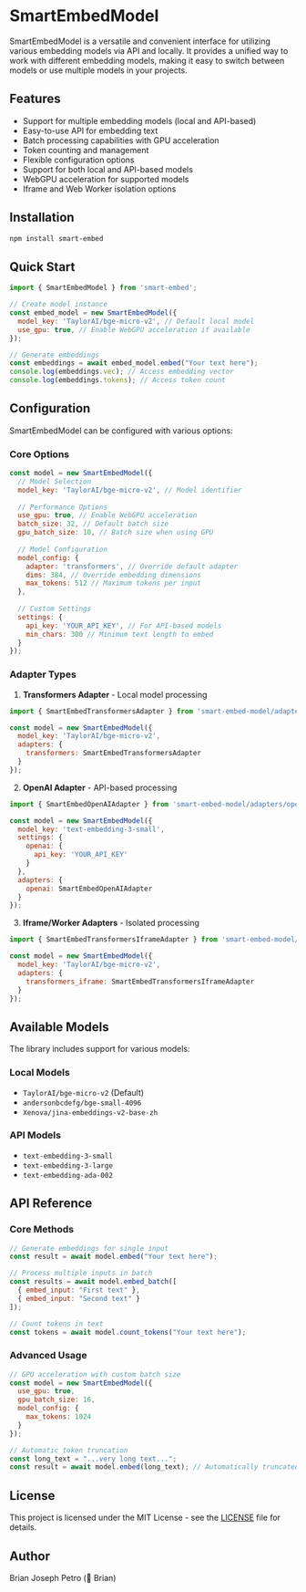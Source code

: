 # SmartEmbedModel

SmartEmbedModel is a versatile and convenient interface for utilizing various embedding models via API and locally. It provides a unified way to work with different embedding models, making it easy to switch between models or use multiple models in your projects.

## Features

- Support for multiple embedding models (local and API-based)
- Easy-to-use API for embedding text
- Batch processing capabilities with GPU acceleration
- Token counting and management
- Flexible configuration options
- Support for both local and API-based models
- WebGPU acceleration for supported models
- Iframe and Web Worker isolation options

## Installation

```bash
npm install smart-embed
```

## Quick Start

```javascript
import { SmartEmbedModel } from 'smart-embed';

// Create model instance
const embed_model = new SmartEmbedModel({
  model_key: 'TaylorAI/bge-micro-v2', // Default local model
  use_gpu: true, // Enable WebGPU acceleration if available
});

// Generate embeddings
const embeddings = await embed_model.embed("Your text here");
console.log(embeddings.vec); // Access embedding vector
console.log(embeddings.tokens); // Access token count
```

## Configuration

SmartEmbedModel can be configured with various options:

### Core Options

```javascript
const model = new SmartEmbedModel({
  // Model Selection
  model_key: 'TaylorAI/bge-micro-v2', // Model identifier
  
  // Performance Options
  use_gpu: true, // Enable WebGPU acceleration
  batch_size: 32, // Default batch size
  gpu_batch_size: 10, // Batch size when using GPU
  
  // Model Configuration
  model_config: {
    adapter: 'transformers', // Override default adapter
    dims: 384, // Override embedding dimensions
    max_tokens: 512 // Maximum tokens per input
  },
  
  // Custom Settings
  settings: {
    api_key: 'YOUR_API_KEY', // For API-based models
    min_chars: 300 // Minimum text length to embed
  }
});
```

### Adapter Types

1. **Transformers Adapter** - Local model processing
```javascript
import { SmartEmbedTransformersAdapter } from 'smart-embed-model/adapters/transformers';

const model = new SmartEmbedModel({
  model_key: 'TaylorAI/bge-micro-v2',
  adapters: {
    transformers: SmartEmbedTransformersAdapter
  }
});
```

2. **OpenAI Adapter** - API-based processing
```javascript
import { SmartEmbedOpenAIAdapter } from 'smart-embed-model/adapters/openai';

const model = new SmartEmbedModel({
  model_key: 'text-embedding-3-small',
  settings: {
    openai: {
      api_key: 'YOUR_API_KEY'
    }
  },
  adapters: {
    openai: SmartEmbedOpenAIAdapter
  }
});
```

3. **Iframe/Worker Adapters** - Isolated processing
```javascript
import { SmartEmbedTransformersIframeAdapter } from 'smart-embed-model/adapters/transformers_iframe';

const model = new SmartEmbedModel({
  model_key: 'TaylorAI/bge-micro-v2',
  adapters: {
    transformers_iframe: SmartEmbedTransformersIframeAdapter
  }
});
```

## Available Models

The library includes support for various models:

### Local Models
- `TaylorAI/bge-micro-v2` (Default)
- `andersonbcdefg/bge-small-4096`
- `Xenova/jina-embeddings-v2-base-zh`

### API Models
- `text-embedding-3-small`
- `text-embedding-3-large`
- `text-embedding-ada-002`

## API Reference

### Core Methods

```javascript
// Generate embeddings for single input
const result = await model.embed("Your text here");

// Process multiple inputs in batch
const results = await model.embed_batch([
  { embed_input: "First text" },
  { embed_input: "Second text" }
]);

// Count tokens in text
const tokens = await model.count_tokens("Your text here");
```

### Advanced Usage

```javascript
// GPU acceleration with custom batch size
const model = new SmartEmbedModel({
  use_gpu: true,
  gpu_batch_size: 16,
  model_config: {
    max_tokens: 1024
  }
});

// Automatic token truncation
const long_text = "...very long text...";
const result = await model.embed(long_text); // Automatically truncated if needed
```

## License

This project is licensed under the MIT License - see the [LICENSE](MIT_LICENSE) file for details.

## Author

Brian Joseph Petro (🌴 Brian)
